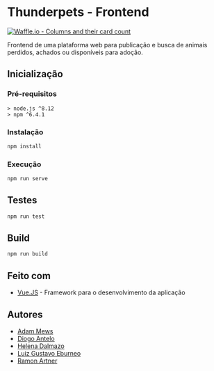 # Thunderpets - Frontend
[![Waffle.io - Columns and their card count](https://badge.waffle.io/academiadev-joinville/projeto-frontend-thunderpets.svg?columns=all)](https://waffle.io/academiadev-joinville/projeto-frontend-thunderpets)

Frontend de uma plataforma web para publicação e busca de animais perdidos, achados ou disponíveis para adoção.

## Inicialização

### Pré-requisitos
```
> node.js ^8.12
> npm ^6.4.1
```

### Instalação
```bash
npm install
```

### Execução
```bash
npm run serve
```

## Testes

```bash
npm run test
```

## Build
```bash
npm run build
```

## Feito com
* [Vue.JS](https://vuejs.org/) - Framework para o desenvolvimento da aplicação

## Autores

* [Adam Mews](https://github.com/liserline)
* [Diogo Antelo](https://github.com/DiogoAntelo)
* [Helena Dalmazo](https://github.com/nefasta)
* [Luiz Gustavo Eburneo](https://github.com/Botuca)
* [Ramon Artner](https://github.com/rartner)
